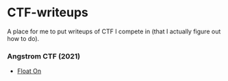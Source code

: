 # CTF-writeups
A place for me to put writeups of CTF I compete in (that I actually figure out how to do).

### Angstrom CTF (2021)
 - [Float On](https://github.com/enh-code/CTF-writeups/blob/main/angstromCTF/2021/float_on/float_on.md)
